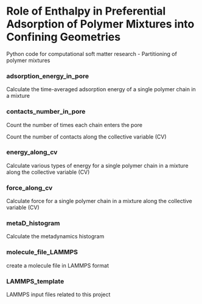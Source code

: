 # Role of Enthalpy in Preferential Adsorption of Polymer Mixtures into Confining Geometries

Python code for computational soft matter research - Partitioning of polymer mixtures

### adsorption_energy_in_pore

Calculate the time-averaged adsorption energy of a single polymer chain in a mixture

### contacts_number_in_pore

Count the number of times each chain enters the pore

Count the number of contacts along the collective variable (CV)

### energy_along_cv

Calculate various types of energy for a single polymer chain in a mixture along the collective variable (CV)

### force_along_cv

Calculate force for a single polymer chain in a mixture along the collective variable (CV)

### metaD_histogram

Calculate the metadynamics histogram

### molecule_file_LAMMPS

create a molecule file in LAMMPS format

### LAMMPS_template

LAMMPS input files related to this project

